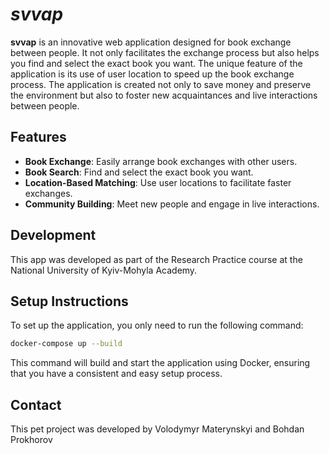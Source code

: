 # _svvap_

**svvap** is an innovative web application designed for book exchange between people. It not only facilitates the exchange process but also helps you find and select the exact book you want. The unique feature of the application is its use of user location to speed up the book exchange process. The application is created not only to save money and preserve the environment but also to foster new acquaintances and live interactions between people.

## Features

- **Book Exchange**: Easily arrange book exchanges with other users.
- **Book Search**: Find and select the exact book you want.
- **Location-Based Matching**: Use user locations to facilitate faster exchanges.
- **Community Building**: Meet new people and engage in live interactions.

## Development

This app was developed as part of the Research Practice course at the National University of Kyiv-Mohyla Academy.

## Setup Instructions

To set up the application, you only need to run the following command:

```bash
docker-compose up --build
```

This command will build and start the application using Docker, ensuring that you have a consistent and easy setup process.

## Contact

This pet project was developed by Volodymyr Materynskyi and Bohdan Prokhorov 
